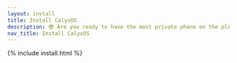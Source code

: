```yaml
---
layout: install
title: Install CalyxOS
description: 😎 Are you ready to have the most private phone on the planet?
nav_title: Install CalyxOS
---
```

{% include install.html %}

